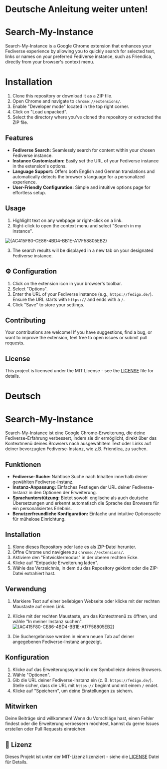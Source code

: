 # Deutsche Anleitung weiter unten!

# Search-My-Instance

Search-My-Instance is a Google Chrome extension that enhances your Fediverse experience by allowing you to quickly search for selected text, links or names on your preferred Fediverse instance, such as Friendica, directly from your browser's context menu.

#  Installation

1.  Clone this repository or download it as a ZIP file.
2.  Open Chrome and navigate to `chrome://extensions/`.
3.  Enable "Developer mode" located in the top right corner.
4.  Click on "Load unpacked".
5.  Select the directory where you've cloned the repository or extracted the ZIP file.

## Features

*   **Fediverse Search:** Seamlessly search for content within your chosen Fediverse instance.
*   **Instance Customization:** Easily set the URL of your Fediverse instance in the extension's options.
*   **Language Support:** Offers both English and German translations and automatically detects the browser's language for a personalized experience.
*   **User-Friendly Configuration:** Simple and intuitive options page for effortless setup.

##  Usage

1.  Highlight text on any webpage or right-click on a link.
2.  Right-click to open the context menu and select "Search in my instance".

![{AC415F80-CE86-4BD4-BB1E-A17F58805EB2}](https://github.com/user-attachments/assets/5b224deb-3046-42cd-b478-e3781924327c)

3.  The search results will be displayed in a new tab on your designated Fediverse instance.

## ⚙️ Configuration

1.  Click on the extension icon in your browser's toolbar.
2.  Select "Options".
3.  Enter the URL of your Fediverse instance (e.g., `https://fedigo.de/`). Ensure the URL starts with `https://` and ends with a `/`.
4.  Click "Save" to store your settings.

## Contributing

Your contributions are welcome! If you have suggestions, find a bug, or want to improve the extension, feel free to open issues or submit pull requests.

## License

This project is licensed under the MIT License - see the [LICENSE](LICENSE) file for details.





# Deutsch

# Search-My-Instance

Search-My-Instance ist eine Google Chrome-Erweiterung, die deine Fediverse-Erfahrung verbessert, indem sie dir ermöglicht, direkt über das Kontextmenü deines Browsers nach ausgewähltem Text oder Links auf deiner bevorzugten Fediverse-Instanz, wie z.B. Friendica, zu suchen.

## Funktionen

*   **Fediverse-Suche:** Nahtlose Suche nach Inhalten innerhalb deiner gewählten Fediverse-Instanz.
*   **Instanz-Anpassung:** Einfaches Festlegen der URL deiner Fediverse-Instanz in den Optionen der Erweiterung.
*   **Sprachunterstützung:** Bietet sowohl englische als auch deutsche Übersetzungen und erkennt automatisch die Sprache des Browsers für ein personalisiertes Erlebnis.
*   **Benutzerfreundliche Konfiguration:** Einfache und intuitive Optionsseite für mühelose Einrichtung.

##  Installation

1.  Klone dieses Repository oder lade es als ZIP-Datei herunter.
2.  Öffne Chrome und navigiere zu `chrome://extensions/`.
3.  Aktiviere den "Entwicklermodus" in der oberen rechten Ecke.
4.  Klicke auf "Entpackte Erweiterung laden".
5.  Wähle das Verzeichnis, in dem du das Repository geklont oder die ZIP-Datei extrahiert hast.

##  Verwendung

1.  Markiere Text auf einer beliebigen Webseite oder klicke mit der rechten Maustaste auf einen Link.
2.  Klicke mit der rechten Maustaste, um das Kontextmenü zu öffnen, und wähle "In meiner Instanz suchen".
    ![{AC415F80-CE86-4BD4-BB1E-A17F58805EB2}](https://github.com/user-attachments/assets/8a8c5014-e2db-4731-be09-dfe05cc05201)

3.  Die Suchergebnisse werden in einem neuen Tab auf deiner angegebenen Fediverse-Instanz angezeigt.

##  Konfiguration

1.  Klicke auf das Erweiterungssymbol in der Symbolleiste deines Browsers.
2.  Wähle "Optionen".
3.  Gib die URL deiner Fediverse-Instanz ein (z. B. `https://fedigo.de/`). Stelle sicher, dass die URL mit `https://` beginnt und mit einem `/` endet.
4.  Klicke auf "Speichern", um deine Einstellungen zu sichern.

## Mitwirken

Deine Beiträge sind willkommen! Wenn du Vorschläge hast, einen Fehler findest oder die Erweiterung verbessern möchtest, kannst du gerne Issues erstellen oder Pull Requests einreichen.

## 📝 Lizenz

Dieses Projekt ist unter der MIT-Lizenz lizenziert - siehe die [LICENSE](LICENSE) Datei für Details.
